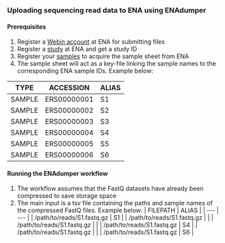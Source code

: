 ### Uploading sequencing read data to ENA using ENAdumper

#### Prerequisites
1. Register a [Webin account](https://ena-docs.readthedocs.io/en/latest/submit/general-guide/registration.html) at ENA for submitting files
2. Register a [study](https://ena-docs.readthedocs.io/en/latest/submit/study.html) at ENA and get a study ID
3. Register your [samples](https://ena-docs.readthedocs.io/en/latest/submit/samples.html) to acquire the sample sheet from ENA
4. The sample sheet will act as a key-file linking the sample names to the corresponding ENA sample IDs. Example below:

| TYPE | ACCESSION | ALIAS |
| --- | --- | --- |
| SAMPLE | ERS00000001 | S1 |
| SAMPLE | ERS00000002 | S2 |
| SAMPLE | ERS00000003 | S3 |
| SAMPLE | ERS00000004 | S4 |
| SAMPLE | ERS00000005 | S5 |
| SAMPLE | ERS00000006 | S6 |

#### Running the ENAdumper workflow
1. The workflow assumes that the FastQ datasets have already been compressed to save storage space
2. The main input is a tsv file containing the paths and sample names of the compressed FastQ files. Example below:
| FILEPATH | ALIAS |
| --- | --- |
| /path/to/reads/S1.fastq.gz | S1 |
| /path/to/reads/S1.fastq.gz | |
| /path/to/reads/S1.fastq.gz | |
| /path/to/reads/S1.fastq.gz | S4 |
| /path/to/reads/S1.fastq.gz | |
| /path/to/reads/S1.fastq.gz | S6 |


[//]: # (Written by Mantas Sereika)
